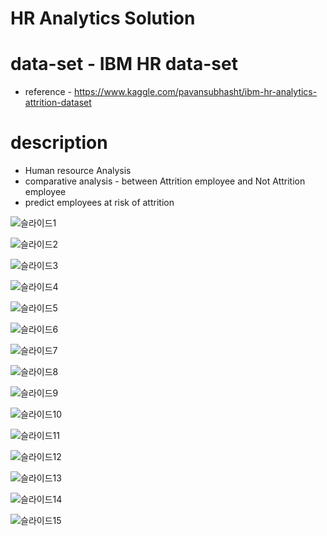 # HR Analytics Solution

# data-set - IBM HR data-set  
- reference - https://www.kaggle.com/pavansubhasht/ibm-hr-analytics-attrition-dataset 


# description
- Human resource Analysis
- comparative analysis - between Attrition employee and Not Attrition employee
- predict employees at risk of attrition



![슬라이드1](https://user-images.githubusercontent.com/54028026/83845842-981eee00-a744-11ea-8368-45ed0e99577e.PNG)

![슬라이드2](https://user-images.githubusercontent.com/54028026/83845843-98b78480-a744-11ea-9e5b-74e2fed6e6b6.PNG)

![슬라이드3](https://user-images.githubusercontent.com/54028026/83845847-99501b00-a744-11ea-8335-0be044e82450.PNG)

![슬라이드4](https://user-images.githubusercontent.com/54028026/83845850-99501b00-a744-11ea-8aa0-59ebd62a57a4.PNG)

![슬라이드5](https://user-images.githubusercontent.com/54028026/83845851-99e8b180-a744-11ea-8fb5-c7f7c7dade99.PNG)

![슬라이드6](https://user-images.githubusercontent.com/54028026/83845852-99e8b180-a744-11ea-8e91-ec572e1b17ff.PNG)

![슬라이드7](https://user-images.githubusercontent.com/54028026/83845855-9a814800-a744-11ea-89e5-8aa539d9eb19.PNG)

![슬라이드8](https://user-images.githubusercontent.com/54028026/83845859-9a814800-a744-11ea-86c5-8288b91d5693.PNG)

![슬라이드9](https://user-images.githubusercontent.com/54028026/83845864-9b19de80-a744-11ea-835c-0e203c4fd93e.PNG)

![슬라이드10](https://user-images.githubusercontent.com/54028026/83845826-9523fd80-a744-11ea-9e7d-58527486651d.PNG)

![슬라이드11](https://user-images.githubusercontent.com/54028026/83845831-96552a80-a744-11ea-88c1-d2acdf8cd77a.PNG)

![슬라이드12](https://user-images.githubusercontent.com/54028026/83845833-96552a80-a744-11ea-9ec9-22e0f72ec268.PNG)

![슬라이드13](https://user-images.githubusercontent.com/54028026/83845835-96edc100-a744-11ea-8f24-d673768d28bc.PNG)

![슬라이드14](https://user-images.githubusercontent.com/54028026/83845838-97865780-a744-11ea-8579-2ba32dbc2898.PNG)

![슬라이드15](https://user-images.githubusercontent.com/54028026/83845839-981eee00-a744-11ea-83d6-60fb53386161.PNG)
